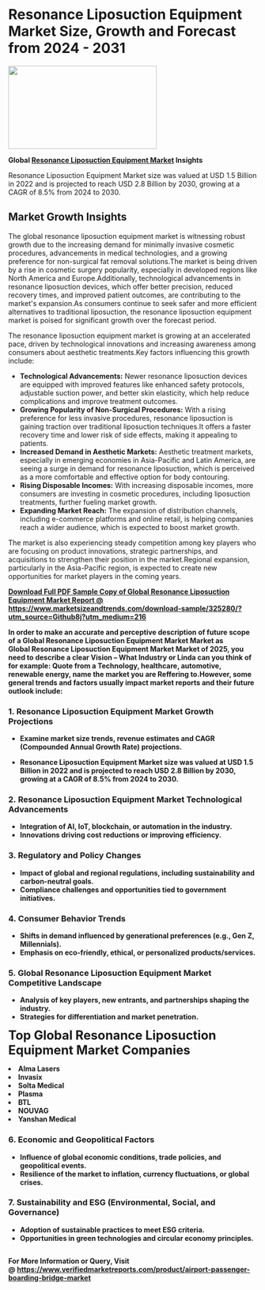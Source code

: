 <H1>Resonance Liposuction Equipment Market Size, Growth and Forecast from 2024 - 2031</H1><img class="aligncenter size-medium wp-image-584254" src="https://thirdeyenews.in/wp-content/uploads/2024/09/Global-Market-Research-300x168.jpeg" alt="" width="300" height="168" /><p><strong>Global&nbsp;<a href="https://www.marketsizeandtrends.com/download-sample/325280/?utm_source=Github8j?utm_medium=216">Resonance Liposuction Equipment Market</a> Insights</strong></p><p>Resonance Liposuction Equipment Market size was valued at USD 1.5 Billion in 2022 and is projected to reach USD 2.8 Billion by 2030, growing at a CAGR of 8.5% from 2024 to 2030.</p><p><h2>Market Growth Insights</h2> <p>The global resonance liposuction equipment market is witnessing robust growth due to the increasing demand for minimally invasive cosmetic procedures, advancements in medical technologies, and a growing preference for non-surgical fat removal solutions.The market is being driven by a rise in cosmetic surgery popularity, especially in developed regions like North America and Europe.Additionally, technological advancements in resonance liposuction devices, which offer better precision, reduced recovery times, and improved patient outcomes, are contributing to the market's expansion.As consumers continue to seek safer and more efficient alternatives to traditional liposuction, the resonance liposuction equipment market is poised for significant growth over the forecast period.</p> <p><strong><a href="#"></a></strong></p> <p>The resonance liposuction equipment market is growing at an accelerated pace, driven by technological innovations and increasing awareness among consumers about aesthetic treatments.Key factors influencing this growth include:</p> <ul> <li><strong>Technological Advancements:</strong> Newer resonance liposuction devices are equipped with improved features like enhanced safety protocols, adjustable suction power, and better skin elasticity, which help reduce complications and improve treatment outcomes.</li> <li><strong>Growing Popularity of Non-Surgical Procedures:</strong> With a rising preference for less invasive procedures, resonance liposuction is gaining traction over traditional liposuction techniques.It offers a faster recovery time and lower risk of side effects, making it appealing to patients.</li> <li><strong>Increased Demand in Aesthetic Markets:</strong> Aesthetic treatment markets, especially in emerging economies in Asia-Pacific and Latin America, are seeing a surge in demand for resonance liposuction, which is perceived as a more comfortable and effective option for body contouring.</li> <li><strong>Rising Disposable Incomes:</strong> With increasing disposable incomes, more consumers are investing in cosmetic procedures, including liposuction treatments, further fueling market growth.</li> <li><strong>Expanding Market Reach:</strong> The expansion of distribution channels, including e-commerce platforms and online retail, is helping companies reach a wider audience, which is expected to boost market growth.</li> </ul> <p>The market is also experiencing steady competition among key players who are focusing on product innovations, strategic partnerships, and acquisitions to strengthen their position in the market.Regional expansion, particularly in the Asia-Pacific region, is expected to create new opportunities for market players in the coming years.</p> <p><strong><a href="#"></p><p><span class=""><strong>Download Full PDF Sample Copy of Global Resonance Liposuction Equipment Market Report</strong> @ <a href="https://www.marketsizeandtrends.com/download-sample/325280/?utm_source=Github8j?utm_medium=216" target="_blank">https://www.marketsizeandtrends.com/download-sample/325280/?utm_source=Github8j?utm_medium=216</a></span></p><p>In order to make an accurate and perceptive description of future scope of a Global&nbsp;Resonance Liposuction Equipment Market Market as Global&nbsp;Resonance Liposuction Equipment Market Market of 2025, you need to describe a clear Vision &ndash; What Industry or Linda can you think of for example: Quote from a Technology, healthcare, automotive, renewable energy, name the market you are Reffering to.However, some general trends and factors usually impact market reports and their future outlook include:</p><h3>1.&nbsp;<strong>Resonance Liposuction Equipment Market Growth Projections</strong></h3><ul><li>Examine market size trends, revenue estimates and CAGR (Compounded Annual Growth Rate) projections.</li><li><p>Resonance Liposuction Equipment Market size was valued at USD 1.5 Billion in 2022 and is projected to reach USD 2.8 Billion by 2030, growing at a CAGR of 8.5% from 2024 to 2030.</p></li></ul><h3>2.&nbsp;<strong>Resonance Liposuction Equipment Market Technological Advancements</strong></h3><ul><li>Integration of AI, IoT, blockchain, or automation in the industry.</li><li>Innovations driving cost reductions or improving efficiency.</li></ul><h3>3.&nbsp;<strong>Regulatory and Policy Changes</strong></h3><ul><li>Impact of global and regional regulations, including sustainability and carbon-neutral goals.</li><li>Compliance challenges and opportunities tied to government initiatives.</li></ul><h3>4.&nbsp;<strong>Consumer Behavior Trends</strong></h3><ul><li>Shifts in demand influenced by generational preferences (e.g., Gen Z, Millennials).</li><li>Emphasis on eco-friendly, ethical, or personalized products/services.</li></ul><h3>5.&nbsp;<strong>Global Resonance Liposuction Equipment Market Competitive Landscape</strong></h3><ul><li>Analysis of key players, new entrants, and partnerships shaping the industry.</li><li>Strategies for differentiation and market penetration.</li></ul><p data-pm-slice="1 1 []"><span style="color: inherit; font-family: inherit; font-size: 25px;">Top Global Resonance Liposuction Equipment Market Companies</span></p><div class="" data-test-id=""><p><li>Alma Lasers</li><li> Invasix</li><li> Solta Medical</li><li> Plasma</li><li> BTL</li><li> NOUVAG</li><li> Yanshan Medical</li></p></div><h3>6.&nbsp;<strong>Economic and Geopolitical Factors</strong></h3><ul><li>Influence of global economic conditions, trade policies, and geopolitical events.</li><li>Resilience of the market to inflation, currency fluctuations, or global crises.</li></ul><h3>7.&nbsp;<strong>Sustainability and ESG (Environmental, Social, and Governance)</strong></h3><ul><li>Adoption of sustainable practices to meet ESG criteria.</li><li>Opportunities in green technologies and circular economy principles.</li></ul><h2><strong style="font-size: 14px;">For More Information or Query, Visit @&nbsp;</strong><a style="background-color: #ffffff; font-size: 14px;" href="https://www.marketsizeandtrends.com/report/resonance-liposuction-equipment-market/" target="_blank">https://www.verifiedmarketreports.com/product/airport-passenger-boarding-bridge-market</a></h2>